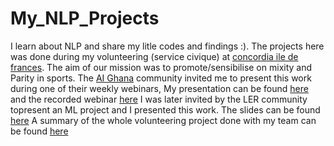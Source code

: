 # My_NLP_Projects
I learn about NLP and share my litle codes and findings :). 
The projects here was done during my volunteering (service civique) at [concordia ile de frances](https://www.concordia.fr/tags/ile-france).
The aim of our mission was to promote/sensibilise on mixity and Parity in sports.
The [AI Ghana](http://www.aighana.org/) community invited me to present this work during one of their weekly webinars, My presentation can be found [here](https://docs.google.com/presentation/d/1uXbguUjl76JtJu4TX8SjeS8Alzk-725f6kHQo-13O9U/edit?usp=sharing) and the recorded webinar [here](https://www.youtube.com/watch?v=CePeZbEHBko)
I was later invited by the LER community topresent an ML project and I presented this work. The slides can be found [here](https://docs.google.com/presentation/d/1KSkiu-qlo4JsZgJg51i7GNxPMP5lCpOmx4OldI-GccE/edit?usp=sharing)
A summary of the whole volunteering project done with my team can be found [here](https://drive.google.com/file/d/10pGuKYlMCR6o8emKk0e1oGJoFpd2O5U0/view?usp=sharing)
